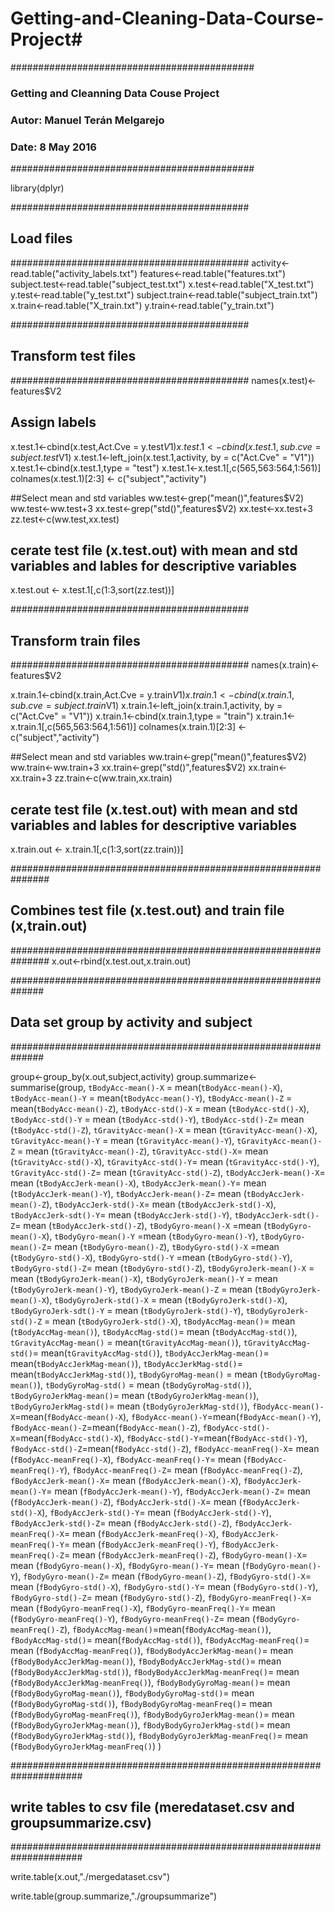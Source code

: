 # Getting-and-Cleaning-Data-Course-Project#

############################################
### Getting and Cleanning Data Couse Project
###   Autor: Manuel Terán Melgarejo
###   Date:  8 May 2016
############################################

library(dplyr)

###########################################
## Load files
###########################################
activity<-read.table("activity_labels.txt")
features<-read.table("features.txt")
subject.test<-read.table("subject_test.txt")
x.test<-read.table("X_test.txt")
y.test<-read.table("y_test.txt")
subject.train<-read.table("subject_train.txt")
x.train<-read.table("X_train.txt")
y.train<-read.table("y_train.txt")


###########################################
## Transform test files
###########################################
names(x.test)<-features$V2

## Assign labels
x.test.1<-cbind(x.test,Act.Cve = y.test$V1)
x.test.1<-cbind(x.test.1,sub.cve = subject.test$V1)
x.test.1<-left_join(x.test.1,activity, by = c("Act.Cve" = "V1"))
x.test.1<-cbind(x.test.1,type = "test")
x.test.1<-x.test.1[,c(565,563:564,1:561)]
colnames(x.test.1)[2:3] <- c("subject","activity")

##Select mean and std variables
ww.test<-grep("mean()",features$V2)
ww.test<-ww.test+3
xx.test<-grep("std()",features$V2)
xx.test<-xx.test+3
zz.test<-c(ww.test,xx.test)

## cerate test file (x.test.out) with mean and std variables and lables for descriptive variables
x.test.out <- x.test.1[,c(1:3,sort(zz.test))]


###########################################
## Transform train files
###########################################
names(x.train)<-features$V2

x.train.1<-cbind(x.train,Act.Cve = y.train$V1)
x.train.1<-cbind(x.train.1,sub.cve = subject.train$V1)
x.train.1<-left_join(x.train.1,activity, by = c("Act.Cve" = "V1"))
x.train.1<-cbind(x.train.1,type = "train")
x.train.1<-x.train.1[,c(565,563:564,1:561)]
colnames(x.train.1)[2:3] <- c("subject","activity")

##Select mean and std variables
ww.train<-grep("mean()",features$V2)
ww.train<-ww.train+3
xx.train<-grep("std()",features$V2)
xx.train<-xx.train+3
zz.train<-c(ww.train,xx.train)

## cerate test file (x.test.out) with mean and std variables and lables for descriptive variables
x.train.out <- x.train.1[,c(1:3,sort(zz.train))]


###############################################################
## Combines test file (x.test.out) and train file (x,train.out)
###############################################################
x.out<-rbind(x.test.out,x.train.out)


##############################################################
## Data set group by activity and subject
##############################################################

group<-group_by(x.out,subject,activity)
group.summarize<-summarise(group,
                           `tBodyAcc-mean()-X` = mean(`tBodyAcc-mean()-X`),
                           `tBodyAcc-mean()-Y` = mean(`tBodyAcc-mean()-Y`),
                           `tBodyAcc-mean()-Z` = mean(`tBodyAcc-mean()-Z`),
                           `tBodyAcc-std()-X` = mean (`tBodyAcc-std()-X`),
                           `tBodyAcc-std()-Y` = mean (`tBodyAcc-std()-Y`),
                           `tBodyAcc-std()-Z`= mean (`tBodyAcc-std()-Z`),
                           `tGravityAcc-mean()-X` = mean (`tGravityAcc-mean()-X`),
                           `tGravityAcc-mean()-Y` = mean (`tGravityAcc-mean()-Y`),
                           `tGravityAcc-mean()-Z` = mean (`tGravityAcc-mean()-Z`),
                           `tGravityAcc-std()-X`= mean (`tGravityAcc-std()-X`),
                           `tGravityAcc-std()-Y`= mean (`tGravityAcc-std()-Y`),
                           `tGravityAcc-std()-Z`= mean (`tGravityAcc-std()-Z`),
                           `tBodyAccJerk-mean()-X`= mean (`tBodyAccJerk-mean()-X`),
                           `tBodyAccJerk-mean()-Y`= mean (`tBodyAccJerk-mean()-Y`),
                           `tBodyAccJerk-mean()-Z`= mean (`tBodyAccJerk-mean()-Z`),
                           `tBodyAccJerk-std()-X`= mean (`tBodyAccJerk-std()-X`),
                           `tBodyAccJerk-sdt()-Y`= mean (`tBodyAccJerk-std()-Y`),
                           `tBodyAccJerk-sdt()-Z`= mean (`tBodyAccJerk-std()-Z`),
                           `tBodyGyro-mean()-X` =mean (`tBodyGyro-mean()-X`),
                           `tBodyGyro-mean()-Y` =mean (`tBodyGyro-mean()-Y`),
                           `tBodyGyro-mean()-Z`= mean (`tBodyGyro-mean()-Z`),
                           `tBodyGyro-std()-X` =mean (`tBodyGyro-std()-X`),
                           `tBodyGyro-std()-Y` =mean (`tBodyGyro-std()-Y`),
                           `tBodyGyro-std()-Z`= mean (`tBodyGyro-std()-Z`),
                           `tBodyGyroJerk-mean()-X` = mean (`tBodyGyroJerk-mean()-X`),
                           `tBodyGyroJerk-mean()-Y` = mean (`tBodyGyroJerk-mean()-Y`),
                           `tBodyGyroJerk-mean()-Z` = mean (`tBodyGyroJerk-mean()-X`),
                           `tBodyGyroJerk-std()-X` = mean (`tBodyGyroJerk-std()-X`),
                           `tBodyGyroJerk-sdt()-Y` = mean (`tBodyGyroJerk-std()-Y`),
                           `tBodyGyroJerk-std()-Z` = mean (`tBodyGyroJerk-std()-X`),
                           `tBodyAccMag-mean()`= mean (`tBodyAccMag-mean()`),
                           `tBodyAccMag-std()`= mean (`tBodyAccMag-std()`),
                           `tGravityAccMag-mean()` = mean(`tGravityAccMag-mean()`),
                           `tGravityAccMag-std()`= mean(`tGravityAccMag-std()`),
                           `tBodyAccJerkMag-mean()`= mean(`tBodyAccJerkMag-mean()`),
                           `tBodyAccJerkMag-std()`= mean(`tBodyAccJerkMag-std()`),
                           `tBodyGyroMag-mean()` = mean (`tBodyGyroMag-mean()`),
                           `tBodyGyroMag-std()` = mean (`tBodyGyroMag-std()`),
                           `tBodyGyroJerkMag-mean()`= mean (`tBodyGyroJerkMag-mean()`),
                           `tBodyGyroJerkMag-std()`= mean (`tBodyGyroJerkMag-std()`),
                           `fBodyAcc-mean()-X`=mean(`fBodyAcc-mean()-X`),
                           `fBodyAcc-mean()-Y`=mean(`fBodyAcc-mean()-Y`),
                           `fBodyAcc-mean()-Z`=mean(`fBodyAcc-mean()-Z`),
                           `fBodyAcc-std()-X`=mean(`fBodyAcc-std()-X`),
                           `fBodyAcc-std()-Y`=mean(`fBodyAcc-std()-Y`),
                           `fBodyAcc-std()-Z`=mean(`fBodyAcc-std()-Z`),
                           `fBodyAcc-meanFreq()-X`= mean (`fBodyAcc-meanFreq()-X`),
                           `fBodyAcc-meanFreq()-Y`= mean (`fBodyAcc-meanFreq()-Y`),
                           `fBodyAcc-meanFreq()-Z`= mean (`fBodyAcc-meanFreq()-Z`),
                           `fBodyAccJerk-mean()-X`= mean (`fBodyAccJerk-mean()-X`),
                           `fBodyAccJerk-mean()-Y`= mean (`fBodyAccJerk-mean()-Y`),
                           `fBodyAccJerk-mean()-Z`= mean (`fBodyAccJerk-mean()-Z`),
                           `fBodyAccJerk-std()-X`= mean (`fBodyAccJerk-std()-X`),
                           `fBodyAccJerk-std()-Y`= mean (`fBodyAccJerk-std()-Y`),
                           `fBodyAccJerk-std()-Z`= mean (`fBodyAccJerk-std()-Z`),
                           `fBodyAccJerk-meanFreq()-X`= mean (`fBodyAccJerk-meanFreq()-X`),
                           `fBodyAccJerk-meanFreq()-Y`= mean (`fBodyAccJerk-meanFreq()-Y`),
                           `fBodyAccJerk-meanFreq()-Z`= mean (`fBodyAccJerk-meanFreq()-Z`),
                           `fBodyGyro-mean()-X`= mean (`fBodyGyro-mean()-X`),
                           `fBodyGyro-mean()-Y`= mean (`fBodyGyro-mean()-Y`),
                           `fBodyGyro-mean()-Z`= mean (`fBodyGyro-mean()-Z`),
                           `fBodyGyro-std()-X`= mean (`fBodyGyro-std()-X`),
                           `fBodyGyro-std()-Y`= mean (`fBodyGyro-std()-Y`),
                           `fBodyGyro-std()-Z`= mean (`fBodyGyro-std()-Z`),
                           `fBodyGyro-meanFreq()-X`= mean (`fBodyGyro-meanFreq()-X`),
                           `fBodyGyro-meanFreq()-Y`= mean (`fBodyGyro-meanFreq()-Y`),
                           `fBodyGyro-meanFreq()-Z`= mean (`fBodyGyro-meanFreq()-Z`),
                           `fBodyAccMag-mean()`=mean(`fBodyAccMag-mean()`),
                           `fBodyAccMag-std()`= mean(`fBodyAccMag-std()`),
                           `fBodyAccMag-meanFreq()`= mean (`fBodyAccMag-meanFreq()`),
                           `fBodyBodyAccJerkMag-mean()`= mean (`fBodyBodyAccJerkMag-mean()`),
                           `fBodyBodyAccJerkMag-std()`= mean (`fBodyBodyAccJerkMag-std()`),
                           `fBodyBodyAccJerkMag-meanFreq()`= mean (`fBodyBodyAccJerkMag-meanFreq()`),
                           `fBodyBodyGyroMag-mean()`= mean (`fBodyBodyGyroMag-mean()`),
                           `fBodyBodyGyroMag-std()`= mean (`fBodyBodyGyroMag-std()`),
                           `fBodyBodyGyroMag-meanFreq()`= mean (`fBodyBodyGyroMag-meanFreq()`),
                           `fBodyBodyGyroJerkMag-mean()`= mean (`fBodyBodyGyroJerkMag-mean()`),
                           `fBodyBodyGyroJerkMag-std()`= mean (`fBodyBodyGyroJerkMag-std()`),
                           `fBodyBodyGyroJerkMag-meanFreq()`= mean (`fBodyBodyGyroJerkMag-meanFreq()`)
                           )

#####################################################################
## write tables to csv file (meredataset.csv and groupsummarize.csv)
#####################################################################

write.table(x.out,"./mergedataset.csv")

write.table(group.summarize,"./groupsummarize")
